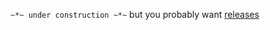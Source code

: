 `~*~ under construction ~*~` but you probably want [releases](https://github.com/insertgif/releases/releases)
